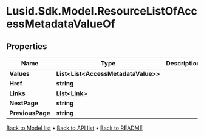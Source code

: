 # Lusid.Sdk.Model.ResourceListOfAccessMetadataValueOf

## Properties

Name | Type | Description | Notes
------------ | ------------- | ------------- | -------------
**Values** | **List&lt;List&lt;AccessMetadataValue&gt;&gt;** |  | 
**Href** | **string** |  | [optional] 
**Links** | [**List&lt;Link&gt;**](Link.md) |  | [optional] 
**NextPage** | **string** |  | [optional] 
**PreviousPage** | **string** |  | [optional] 

[Back to Model list](../README.md#documentation-for-models) &#8226; [Back to API list](../README.md#documentation-for-api-endpoints) &#8226; [Back to README](../README.md)

